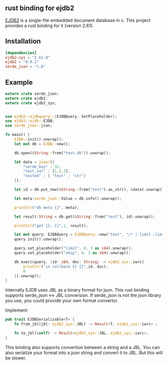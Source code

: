 ## rust binding for ejdb2

[EJDB2](https://ejdb.org/) is a single-file embedded document database in c. This project provides a rust binding for it (version 2.61).

## Installation

```toml
[dependencies]
ejdb2-sys = "2.61.0"
ejdb2 = "0.0.2"
serde_json = "1.0"
```

## Example

```rust
extern crate serde_json;
extern crate ejdb2;
extern crate ejdb2_sys;


use ejdb2::ejdbquery::{EJDBQuery, SetPlaceholder};
use ejdb2::ejdb::EJDB;
use serde_json::json;

fn main() {
    EJDB::init().unwrap();
    let mut db = EJDB::new();

    db.open(&String::from("test.db")).unwrap();

    let data = json!({
        "serde_key" : 32,
        "test_val" : [1,2,3],
        "nested" : { "test" : "str"}
    });

    let id = db.put_new(&String::from("test").as_str(), &data).unwrap();

    let meta:serde_json::Value = db.info().unwrap();

    println!("db meta {}", meta);

    let result:String = db.get(&String::from("test"), id).unwrap();

    println!("get {}, {}",1, result);

    let mut query: EJDBQuery = EJDBQuery::new("test", "/* | limit :limit skip :skip ");
    query.init().unwrap();

    query.set_placeholder("limit", 0, 3 as i64).unwrap();
    query.set_placeholder("skip", 0, 3 as i64).unwrap();

    db.exec(&query, |id: i64, doc: String| -> ejdb2_sys::iwrc{
        println!("in callback {} {}",id, doc);
        0
    }).unwrap();
}

```

Internally EJDB uses JBL as a binary format for json. This rust binding supports serde_json <-> JBL conversion. If serde_json is not the json library you use, you could provide your own format convertor.

Implement:

```rust
pub trait EJDBSerializable<T> {
    fn from_jbl(jbl: ejdb2_sys::JBL) -> Result<T, ejdb2_sys::iwrc> ;

    fn to_jbl(&self) -> Result<ejdb2_sys::JBL, ejdb2_sys::iwrc>;
}
```

This binding also supports convertion between a string and a JBL. You can also serialize your format into a json string and convert it to JBL. But this will be slower. 